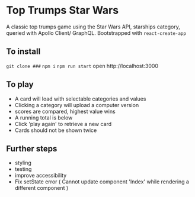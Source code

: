 # Top Trumps Star Wars
A classic top trumps game using the Star Wars API, starships category, queried with Apollo Client/ GraphQL. Bootstrapped with `react-create-app`

## To install 
` git clone ### `
` npm i `
` npm run start `
open http://localhost:3000

## To play
- A card will load with selectable categories and values
- Clicking a category will upload a computer version
- scores are compared, highest value wins
- A running total is below
- Click 'play again' to retrieve a new card
- Cards should not be shown twice


## Further steps 
- styling
- testing
- improve accessibility
- Fix setState error ( Cannot update component 'Index' while rendering a different component )
